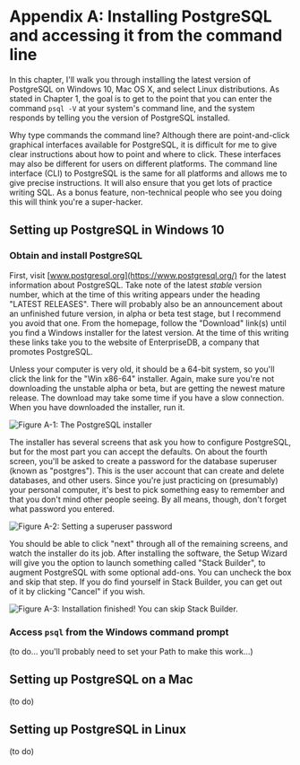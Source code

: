 # Appendix A: Installing PostgreSQL and accessing it from the command line

In this chapter, I'll walk you through installing the latest version of PostgreSQL on Windows 10, Mac OS X, and select Linux distributions.  As stated in Chapter 1, the goal is to get to the point that you can enter the command `psql -V` at your system's command line, and the system responds by telling you the version of PostgreSQL installed.

Why type commands the command line?  Although there are point-and-click graphical interfaces available for PostgreSQL, it is difficult for me to give clear instructions about how to point and where to click.  These interfaces may also be different for users on different platforms.  The command line interface (CLI) to PostgreSQL is the same for all platforms and allows me to give precise instructions.  It will also ensure that you get lots of practice writing SQL.  As a bonus feature, non-technical people who see you doing this will think you're a super-hacker.

## Setting up PostgreSQL in Windows 10

### Obtain and install PostgreSQL

First, visit [www.postgresql.org](https://www.postgresql.org/) for the latest information about PostgreSQL.  Take note of the latest *stable* version number, which at the time of this writing appears under the heading "LATEST RELEASES".  There will probably also be an announcement about an unfinished future version, in alpha or beta test stage, but I recommend you avoid that one.  From the homepage, follow the "Download" link(s) until you find a Windows installer for the latest version.  At the time of this writing these links take you to the website of EnterpriseDB, a company that promotes PostgreSQL.

Unless your computer is very old, it should be a 64-bit system, so you'll click the link for the "Win x86-64" installer.  Again, make sure you're not downloading the unstable alpha or beta, but are getting the newest mature release.  The download may take some time if you have a slow connection.  When you have downloaded the installer, run it.

![Figure A-1: The PostgreSQL installer](/images/A-1installer.png)

The installer has several screens that ask you how to configure PostgreSQL, but for the most part you can accept the defaults. On about the fourth screen, you'll be asked to create a password for the database superuser (known as "postgres").  This is the user account that can create and delete databases, and other users.  Since you're just practicing on (presumably) your personal computer, it's best to pick something easy to remember and that you don't mind other people seeing.  By all means, though, don't forget what password you entered.

![Figure A-2: Setting a superuser password](/images/A-2password.png)

You should be able to click "next" through all of the remaining screens, and watch the installer do its job.  After installing the software, the Setup Wizard will give you the option to launch something called "Stack Builder", to augment PostgreSQL with some optional add-ons.  You can uncheck the box and skip that step.  If you do find yourself in Stack Builder, you can get out of it by clicking "Cancel" if you wish.

![Figure A-3: Installation finished! You can skip Stack Builder.](/images/A-3stackbuilder.png)

### Access `psql` from the Windows command prompt

(to do... you'll probably need to set your Path to make this work...)

## Setting up PostgreSQL on a Mac

(to do)

## Setting up PostgreSQL in Linux

(to do)